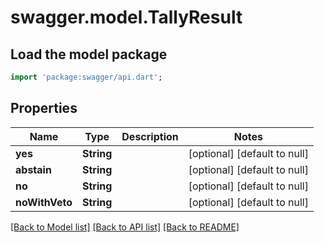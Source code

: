 # swagger.model.TallyResult

## Load the model package
```dart
import 'package:swagger/api.dart';
```

## Properties
Name | Type | Description | Notes
------------ | ------------- | ------------- | -------------
**yes** | **String** |  | [optional] [default to null]
**abstain** | **String** |  | [optional] [default to null]
**no** | **String** |  | [optional] [default to null]
**noWithVeto** | **String** |  | [optional] [default to null]

[[Back to Model list]](../README.md#documentation-for-models) [[Back to API list]](../README.md#documentation-for-api-endpoints) [[Back to README]](../README.md)


